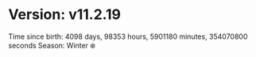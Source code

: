 # Version: v11.2.19
Time since birth: 4098 days, 98353 hours, 5901180 minutes, 354070800 seconds
Season: Winter ❄️
